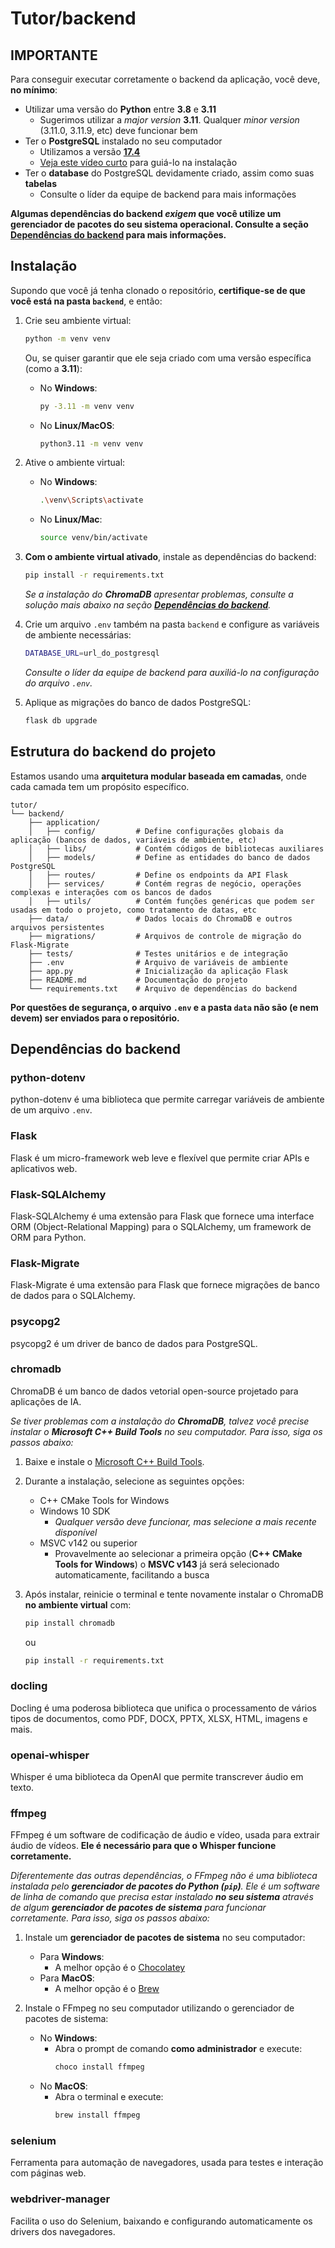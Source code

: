 # Tutor/backend

## IMPORTANTE
Para conseguir executar corretamente o backend da aplicação, você deve, **no mínimo**:
* Utilizar uma versão do **Python** entre **3.8** e **3.11**
    * Sugerimos utilizar a _major version_ **3.11**. Qualquer _minor version_ (3.11.0, 3.11.9, etc) deve funcionar bem
* Ter o **PostgreSQL** instalado no seu computador
    * Utilizamos a versão **[17.4](https://www.enterprisedb.com/downloads/postgres-postgresql-downloads)**
    * [Veja este vídeo curto](https://youtu.be/UbX-2Xud1JA?si=AyfZm32b7bheRwxS) para guiá-lo na instalação
* Ter o **database** do PostgreSQL devidamente criado, assim como suas **tabelas**
    * Consulte o líder da equipe de backend para mais informações

**Algumas dependências do backend _exigem_ que você utilize um gerenciador de pacotes do seu sistema operacional. Consulte a seção **[Dependências do backend](#dependências-do-backend)** para mais informações.**

## Instalação
Supondo que você já tenha clonado o repositório, **certifique-se de que você está na pasta `backend`**, e então:

1. Crie seu ambiente virtual:
    ```bash
    python -m venv venv
    ```
    Ou, se quiser garantir que ele seja criado com uma versão específica (como a **3.11**):
    * No **Windows**:
        ```bash
        py -3.11 -m venv venv
        ```
    * No **Linux/MacOS**:
        ```bash
        python3.11 -m venv venv
        ```

2. Ative o ambiente virtual:
    * No **Windows**:
        ```bash
        .\venv\Scripts\activate
        ```
    * No **Linux/Mac**:
        ```bash
        source venv/bin/activate
        ```

3. **Com o ambiente virtual ativado**, instale as dependências do backend:
    ```bash
    pip install -r requirements.txt
    ```

    _Se a instalação do **ChromaDB** apresentar problemas, consulte a solução mais abaixo na seção **[Dependências do backend](#dependências-do-backend)**._

4. Crie um arquivo `.env` também na pasta `backend` e configure as variáveis de ambiente necessárias:
    ```bash
    DATABASE_URL=url_do_postgresql
    ```

    _Consulte o líder da equipe de backend para auxiliá-lo na configuração do arquivo `.env`._

5. Aplique as migrações do banco de dados PostgreSQL:
    ```bash
    flask db upgrade
    ```

## Estrutura do backend do projeto
Estamos usando uma **arquitetura modular baseada em camadas**, onde cada camada tem um propósito específico.

```
tutor/
└── backend/
    ├── application/
    │   ├── config/         # Define configurações globais da aplicação (bancos de dados, variáveis de ambiente, etc)
    │   ├── libs/           # Contém códigos de bibliotecas auxiliares
    │   ├── models/         # Define as entidades do banco de dados PostgreSQL
    │   ├── routes/         # Define os endpoints da API Flask
    │   ├── services/       # Contém regras de negócio, operações complexas e interações com os bancos de dados
    │   ├── utils/          # Contém funções genéricas que podem ser usadas em todo o projeto, como tratamento de datas, etc
    ├── data/               # Dados locais do ChromaDB e outros arquivos persistentes
    ├── migrations/         # Arquivos de controle de migração do Flask-Migrate
    ├── tests/              # Testes unitários e de integração
    ├── .env                # Arquivo de variáveis de ambiente
    ├── app.py              # Inicialização da aplicação Flask
    ├── README.md           # Documentação do projeto
    └── requirements.txt    # Arquivo de dependências do backend
```

**Por questões de segurança, o arquivo `.env` e a pasta `data` não são (e nem devem) ser enviados para o repositório.**

## Dependências do backend
### python-dotenv
python-dotenv é uma biblioteca que permite carregar variáveis de ambiente de um arquivo `.env`.

### Flask
Flask é um micro-framework web leve e flexível que permite criar APIs e aplicativos web.

### Flask-SQLAlchemy
Flask-SQLAlchemy é uma extensão para Flask que fornece uma interface ORM (Object-Relational Mapping) para o SQLAlchemy, um framework de ORM para Python.

### Flask-Migrate
Flask-Migrate é uma extensão para Flask que fornece migrações de banco de dados para o SQLAlchemy.

### psycopg2
psycopg2 é um driver de banco de dados para PostgreSQL.

### chromadb
ChromaDB é um banco de dados vetorial open-source projetado para aplicações de IA.

_Se tiver problemas com a instalação do **ChromaDB**, talvez você precise instalar o **Microsoft C++ Build Tools** no seu computador. Para isso, siga os passos abaixo:_

1. Baixe e instale o [Microsoft C++ Build Tools](https://visualstudio.microsoft.com/visual-cpp-build-tools/).

2. Durante a instalação, selecione as seguintes opções:
    * C++ CMake Tools for Windows
    * Windows 10 SDK
        * _Qualquer versão deve funcionar, mas selecione a mais recente disponível_
    * MSVC v142 ou superior
        * Provavelmente ao selecionar a primeira opção (**C++ CMake Tools for Windows**) o **MSVC v143** já será selecionado automaticamente, facilitando a busca

3. Após instalar, reinicie o terminal e tente novamente instalar o ChromaDB **no ambiente virtual** com:
    ```bash
    pip install chromadb
    ```
    ou
    ```bash
    pip install -r requirements.txt
    ```

### docling
Docling é uma poderosa biblioteca que unifica o processamento de vários tipos de documentos, como PDF, DOCX, PPTX, XLSX, HTML, imagens e mais.

### openai-whisper
Whisper é uma biblioteca da OpenAI que permite transcrever áudio em texto.

### ffmpeg
FFmpeg é um software de codificação de áudio e vídeo, usada para extrair áudio de vídeos. **Ele é necessário para que o Whisper funcione corretamente.**

_Diferentemente das outras dependências, o FFmpeg não é uma biblioteca instalada pelo **gerenciador de pacotes do Python (`pip`)**. Ele é um software de linha de comando que precisa estar instalado **no seu sistema** através de algum **gerenciador de pacotes de sistema** para funcionar corretamente. Para isso, siga os passos abaixo:_

1. Instale um **gerenciador de pacotes de sistema** no seu computador:
    * Para **Windows**:
        * A melhor opção é o [Chocolatey](https://chocolatey.org/install)
    * Para **MacOS**:
        * A melhor opção é o [Brew](https://brew.sh/)

2. Instale o FFmpeg no seu computador utilizando o gerenciador de pacotes de sistema:
    * No **Windows**:
        * Abra o prompt de comando **como administrador** e execute:
            ```bash
            choco install ffmpeg
            ```
    * No **MacOS**:
        * Abra o terminal e execute:
            ```bash
            brew install ffmpeg
            ```

### selenium
Ferramenta para automação de navegadores, usada para testes e interação com páginas web.

### webdriver-manager
Facilita o uso do Selenium, baixando e configurando automaticamente os drivers dos navegadores.
